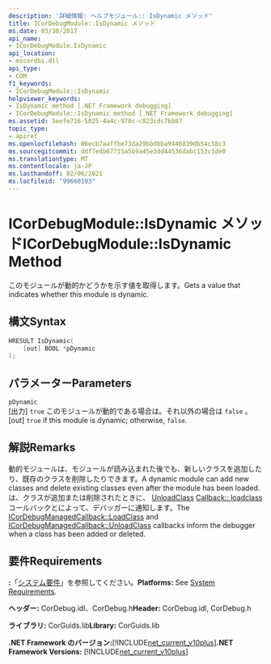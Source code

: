```yaml
---
description: '詳細情報: ヘルプモジュール:: IsDynamic メソッド'
title: ICorDebugModule::IsDynamic メソッド
ms.date: 03/30/2017
api_name:
- ICorDebugModule.IsDynamic
api_location:
- mscordbi.dll
api_type:
- COM
f1_keywords:
- ICorDebugModule::IsDynamic
helpviewer_keywords:
- IsDynamic method [.NET Framework debugging]
- ICorDebugModule::IsDynamic method [.NET Framework debugging]
ms.assetid: 5eefe716-5025-4a4c-970c-c823cdc7bb87
topic_type:
- apiref
ms.openlocfilehash: 06ecb7aaffbe73da29bbdbba9446839db54c58c3
ms.sourcegitcommit: ddf7edb67715a5b9a45e3dd44536dabc153c1de0
ms.translationtype: MT
ms.contentlocale: ja-JP
ms.lasthandoff: 02/06/2021
ms.locfileid: "99660103"
---
```

# <a name="icordebugmoduleisdynamic-method"></a><span data-ttu-id="12a3f-103">ICorDebugModule::IsDynamic メソッド</span><span class="sxs-lookup"><span data-stu-id="12a3f-103">ICorDebugModule::IsDynamic Method</span></span>

<span data-ttu-id="12a3f-104">このモジュールが動的かどうかを示す値を取得します。</span><span class="sxs-lookup"><span data-stu-id="12a3f-104">Gets a value that indicates whether this module is dynamic.</span></span>  
  
## <a name="syntax"></a><span data-ttu-id="12a3f-105">構文</span><span class="sxs-lookup"><span data-stu-id="12a3f-105">Syntax</span></span>  
  
```cpp  
HRESULT IsDynamic(  
    [out] BOOL *pDynamic  
);  
```  
  
## <a name="parameters"></a><span data-ttu-id="12a3f-106">パラメーター</span><span class="sxs-lookup"><span data-stu-id="12a3f-106">Parameters</span></span>  

 `pDynamic`  
 <span data-ttu-id="12a3f-107">[出力] `true` このモジュールが動的である場合は。それ以外の場合は `false` 。</span><span class="sxs-lookup"><span data-stu-id="12a3f-107">[out] `true` if this module is dynamic; otherwise, `false`.</span></span>  
  
## <a name="remarks"></a><span data-ttu-id="12a3f-108">解説</span><span class="sxs-lookup"><span data-stu-id="12a3f-108">Remarks</span></span>  

 <span data-ttu-id="12a3f-109">動的モジュールは、モジュールが読み込まれた後でも、新しいクラスを追加したり、既存のクラスを削除したりできます。</span><span class="sxs-lookup"><span data-stu-id="12a3f-109">A dynamic module can add new classes and delete existing classes even after the module has been loaded.</span></span> <span data-ttu-id="12a3f-110">は、クラスが追加または削除されたときに、 [UnloadClass](icordebugmanagedcallback-unloadclass-method.md) [Callback:: loadclass](icordebugmanagedcallback-loadclass-method.md)コールバックとによって、デバッガーに通知します。</span><span class="sxs-lookup"><span data-stu-id="12a3f-110">The [ICorDebugManagedCallback::LoadClass](icordebugmanagedcallback-loadclass-method.md) and [ICorDebugManagedCallback::UnloadClass](icordebugmanagedcallback-unloadclass-method.md) callbacks inform the debugger when a class has been added or deleted.</span></span>  
  
## <a name="requirements"></a><span data-ttu-id="12a3f-111">要件</span><span class="sxs-lookup"><span data-stu-id="12a3f-111">Requirements</span></span>  

 <span data-ttu-id="12a3f-112">**:**「[システム要件](../../get-started/system-requirements.md)」を参照してください。</span><span class="sxs-lookup"><span data-stu-id="12a3f-112">**Platforms:** See [System Requirements](../../get-started/system-requirements.md).</span></span>  
  
 <span data-ttu-id="12a3f-113">**ヘッダー:** CorDebug.idl、CorDebug.h</span><span class="sxs-lookup"><span data-stu-id="12a3f-113">**Header:** CorDebug.idl, CorDebug.h</span></span>  
  
 <span data-ttu-id="12a3f-114">**ライブラリ:** CorGuids.lib</span><span class="sxs-lookup"><span data-stu-id="12a3f-114">**Library:** CorGuids.lib</span></span>  
  
 <span data-ttu-id="12a3f-115">**.NET Framework のバージョン:**[!INCLUDE[net_current_v10plus](../../../../includes/net-current-v10plus-md.md)]</span><span class="sxs-lookup"><span data-stu-id="12a3f-115">**.NET Framework Versions:** [!INCLUDE[net_current_v10plus](../../../../includes/net-current-v10plus-md.md)]</span></span>
